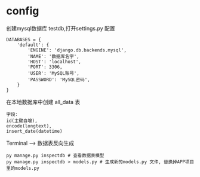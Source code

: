 # config

创建mysql数据库 testdb,打开settings.py 配置

    DATABASES = {
        'default': {
            'ENGINE': 'django.db.backends.mysql',
            'NAME': '数据库名字',
            'HOST': 'localhost',
            'PORT': 3306,
            'USER': 'MySQL账号',
            'PASSWORD': 'MySQL密码',
        }
    }

在本地数据库中创建 all_data 表

    字段: 
    id(主键自增), 
    encode(longtext), 
    insert_date(datetime)

Terminal ——> 数据表反向生成

    py manage.py inspectdb # 查看数据表模型
    py manage.py inspectdb > models.py # 生成新的models.py 文件, 替换掉APP项目里的models.py




